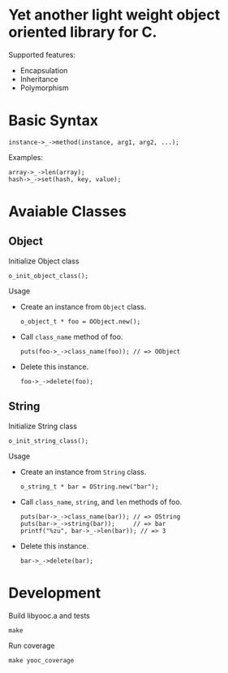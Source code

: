 # Yet another light weight object oriented library for C.

Supported features:

*   Encapsulation
*   Inheritance
*   Polymorphism

# Basic Syntax

    instance->_->method(instance, arg1, arg2, ...);

Examples:

    array->_->len(array);
    hash->_->set(hash, key, value);

# Avaiable Classes

## Object

Initialize Object class

    o_init_object_class();

Usage

*   Create an instance from `Object` class.

        o_object_t * foo = OObject.new();

*   Call `class_name` method of foo.

        puts(foo->_->class_name(foo)); // => OObject

*   Delete this instance.

        foo->_->delete(foo);

## String

Initialize String class

    o_init_string_class();

Usage

*   Create an instance from `String` class.

        o_string_t * bar = OString.new("bar");

*   Call `class_name`, `string`, and `len` methods of foo.

        puts(bar->_->class_name(bar)); // => OString
        puts(bar->_->string(bar));     // => bar
        printf("%zu", bar->_->len(bar)); // => 3

*   Delete this instance.

        bar->_->delete(bar);

# Development

Build libyooc.a and tests

    make

Run coverage

    make yooc_coverage
